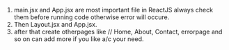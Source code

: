 1. main.jsx and App.jsx are most important file in ReactJS always check them before running code otherwise error will occure.
2. Then Layout.jsx and App.jsx.
3. after that create otherpages like // Home, About, Contact, errorpage  and so on can add more if you like a/c your need.

